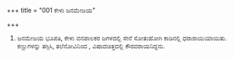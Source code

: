 +++
title = "001 ಕೇಳು ಜನಮೇಜಯ"

+++
1. ಜನಮೇಜಯ ಭೂಪತಿ, ಕೇಳು ವನಪಾಲಕರ ಜಗಳದಲ್ಲಿ ಸೇನೆ ಸೋತುಹೋಗಿ ಕಾಡಿನಲ್ಲಿ ಧರಾಶಾಯಿಯಾಯಿತು. ಕಣ್ಣುಗಳನ್ನು ತಗ್ಗಿಸಿ, ತಲೆನೋವಿನಿಂದ , ವಿಷಾದಚಿತ್ತದಲ್ಲಿ ಕೌರವರಾಯನಿದ್ದನು.